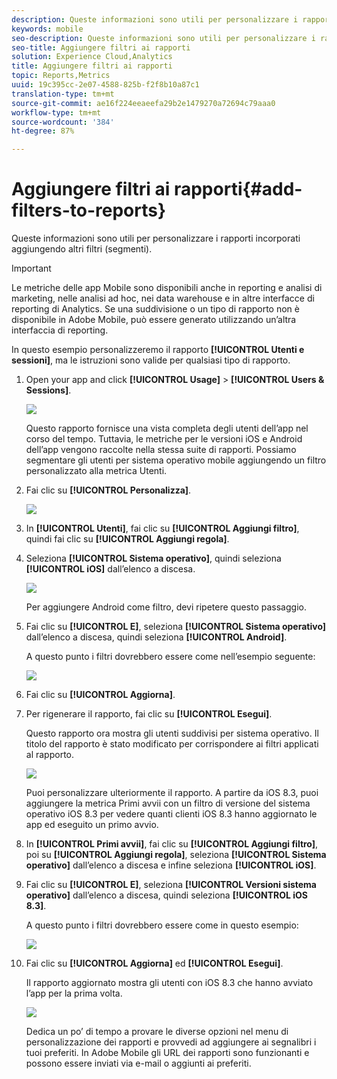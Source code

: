 ```yaml
---
description: Queste informazioni sono utili per personalizzare i rapporti incorporati aggiungendo altri filtri (segmenti).
keywords: mobile
seo-description: Queste informazioni sono utili per personalizzare i rapporti incorporati aggiungendo altri filtri (segmenti).
seo-title: Aggiungere filtri ai rapporti
solution: Experience Cloud,Analytics
title: Aggiungere filtri ai rapporti
topic: Reports,Metrics
uuid: 19c395cc-2e07-4588-825b-f2f8b10a87c1
translation-type: tm+mt
source-git-commit: ae16f224eeaeefa29b2e1479270a72694c79aaa0
workflow-type: tm+mt
source-wordcount: '384'
ht-degree: 87%

---
```



# Aggiungere filtri ai rapporti{#add-filters-to-reports}

Queste informazioni sono utili per personalizzare i rapporti incorporati aggiungendo altri filtri (segmenti).

>[!IMPORTANT]
>
>Le metriche delle app Mobile sono disponibili anche in reporting e analisi di marketing, nelle analisi ad hoc, nei data warehouse e in altre interfacce di reporting di Analytics. Se una suddivisione o un tipo di rapporto non è disponibile in Adobe Mobile, può essere generato utilizzando un’altra interfaccia di reporting.

In questo esempio personalizzeremo il rapporto **[!UICONTROL Utenti e sessioni]**, ma le istruzioni sono valide per qualsiasi tipo di rapporto.

1. Open your app and click **[!UICONTROL Usage]** > **[!UICONTROL Users &amp; Sessions]**.

   ![](assets/customize1.png)

   Questo rapporto fornisce una vista completa degli utenti dell’app nel corso del tempo. Tuttavia, le metriche per le versioni iOS e Android dell’app vengono raccolte nella stessa suite di rapporti. Possiamo segmentare gli utenti per sistema operativo mobile aggiungendo un filtro personalizzato alla metrica Utenti.

1. Fai clic su **[!UICONTROL Personalizza]**.

   ![](assets/customize2.png)

1. In **[!UICONTROL Utenti]**, fai clic su **[!UICONTROL Aggiungi filtro]**, quindi fai clic su **[!UICONTROL Aggiungi regola]**.

1. Seleziona **[!UICONTROL Sistema operativo]**, quindi seleziona **[!UICONTROL iOS]** dall’elenco a discesa.

   ![](assets/customize3.png)

   Per aggiungere Android come filtro, devi ripetere questo passaggio.

1. Fai clic su **[!UICONTROL E]**, seleziona **[!UICONTROL Sistema operativo]** dall’elenco a discesa, quindi seleziona **[!UICONTROL Android]**.

   A questo punto i filtri dovrebbero essere come nell’esempio seguente:

   ![](assets/customize4.png)

1. Fai clic su **[!UICONTROL Aggiorna]**.
1. Per rigenerare il rapporto, fai clic su **[!UICONTROL Esegui]**.

   Questo rapporto ora mostra gli utenti suddivisi per sistema operativo. Il titolo del rapporto è stato modificato per corrispondere ai filtri applicati al rapporto.

   ![](assets/customize5.png)

   Puoi personalizzare ulteriormente il rapporto. A partire da iOS 8.3, puoi aggiungere la metrica Primi avvii con un filtro di versione del sistema operativo iOS 8.3 per vedere quanti clienti iOS 8.3 hanno aggiornato le app ed eseguito un primo avvio.
1. In **[!UICONTROL Primi avvii]**, fai clic su **[!UICONTROL Aggiungi filtro]**, poi su **[!UICONTROL Aggiungi regola]**, seleziona **[!UICONTROL Sistema operativo]** dall’elenco a discesa e infine seleziona **[!UICONTROL iOS]**.
1. Fai clic su **[!UICONTROL E]**, seleziona **[!UICONTROL Versioni sistema operativo]** dall’elenco a discesa, quindi seleziona **[!UICONTROL iOS 8.3]**.

   A questo punto i filtri dovrebbero essere come in questo esempio:

   ![](assets/customize6.png)

1. Fai clic su **[!UICONTROL Aggiorna]** ed **[!UICONTROL Esegui]**.

   Il rapporto aggiornato mostra gli utenti con iOS 8.3 che hanno avviato l’app per la prima volta.

   ![](assets/customize7.png)

   Dedica un po’ di tempo a provare le diverse opzioni nel menu di personalizzazione dei rapporti e provvedi ad aggiungere ai segnalibri i tuoi preferiti. In Adobe Mobile gli URL dei rapporti sono funzionanti e possono essere inviati via e-mail o aggiunti ai preferiti.
